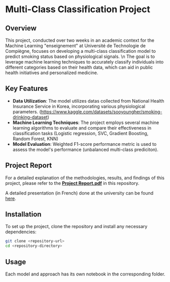 # Multi-Class Classification Project

## Overview

This project, conducted over two weeks in an academic context for the Machine Learning "enseignement" at Université de Technologie de Compiègne, focuses on developing a multi-class classification model to predict smoking status based on physiological signals. 
\n The goal is to leverage machine learning techniques to accurately classify individuals into different categories based on their health data, which can aid in public health initiatives and personalized medicine.

## Key Features

- **Data Utilization**: The model utilizes datas collected from National Health Insurance Service in Korea, incorporating various physiological parameters. (https://www.kaggle.com/datasets/sooyoungher/smoking-drinking-dataset)
- **Machine Learning Techniques**: The project employs several machine learning algorithms to evaluate and compare their effectiveness in classification tasks (Logistic regression, SVC, Gradient Boosting, Random Forest, KNN)
- **Model Evaluation**: Weighted F1-score performance metric is used to assess the model's performance (unbalanced multi-class prediciton).

## Project Report

For a detailed explanation of the methodologies, results, and findings of this project, please refer to the **[Project Report.pdf](./Project%20Report.pdf)** in this repository.

A detailed presentation (in French) done at the university can be found [here](https://docs.google.com/presentation/d/1a1K2ON1uh69ddbUMSsT9hUKOemekwF1E/edit?usp=sharing&ouid=107053235580185413108&rtpof=true&sd=true).

## Installation

To set up the project, clone the repository and install any necessary dependencies:

```bash
git clone <repository-url>
cd <repository-directory>
```
## Usage

Each model and approach has its own notebook in the corresponding folder.

